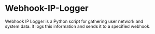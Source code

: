 # Webhook-IP-Logger
Webhook IP Logger is a Python script for gathering user network and system data. It logs this information and sends it to a specified webhook.

